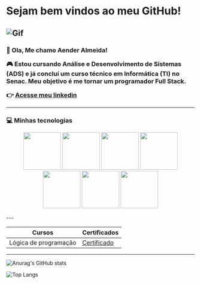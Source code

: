 <h1>Sejam bem vindos ao meu GitHub! </h1>

![Gif](https://media3.giphy.com/media/qgQUggAC3Pfv687qPC/giphy.gif?cid=6c09b9520tr6z9ze5f2by5r36he9547a1ni0x6chulsj3xuu&ep=v1_gifs_search&rid=giphy.gif&ct=g)
---
<h3>

👋 Ola, Me chamo Aender Almeida!

🎮 Estou cursando Análise e Desenvolvimento de Sistemas (ADS) e já concluí um curso técnico em Informática (TI) no Senac. Meu objetivo é me tornar um programador Full Stack.

👉 [Acesse meu linkedin](https://www.linkedin.com/in/aenderalmeida/)</h3>

---

 ### 💻 Minhas tecnologias 

<p align="Center">
<img src="https://cdn.jsdelivr.net/gh/devicons/devicon@latest/icons/javascript/javascript-original.svg" width="100px" />
<img src="https://cdn.jsdelivr.net/gh/devicons/devicon@latest/icons/java/java-original.svg" width="100px" />
<img src="https://cdn.jsdelivr.net/gh/devicons/devicon@latest/icons/python/python-original-wordmark.svg" width="100px" />
<img src="https://cdn.jsdelivr.net/gh/devicons/devicon@latest/icons/cplusplus/cplusplus-original.svg" width="100px" />
<img src="https://cdn.jsdelivr.net/gh/devicons/devicon@latest/icons/csharp/csharp-original.svg" width="100px" />
<img src="https://cdn.jsdelivr.net/gh/devicons/devicon@latest/icons/sqldeveloper/sqldeveloper-original.svg" width="100px" />
<img src="https://cdn.jsdelivr.net/gh/devicons/devicon@latest/icons/sqlite/sqlite-original.svg" width="100px" />
</p>
---

| Cursos | Certificados |
|---|---|
|Lógica de programação | [Certificado](https://hermes.dio.me/certificates/QXJVVHXI.pdf) 

---

<p align="center">

![Anurag's GitHub stats](https://github-readme-stats.vercel.app/api?username=aendersousa&show_icons=true&theme=dark)

![Top Langs](https://github-readme-stats.vercel.app/api/top-langs/?username=aendersousa&hide_progress=true)
</p>